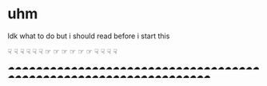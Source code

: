 # uhm
Idk what to do but i should read before i start this





☟︎︎︎
 ☟︎︎︎
☟︎︎︎
  ☟︎︎︎
     ☟︎︎︎
        ☟︎︎︎
        ☞︎︎︎ ☞︎︎︎ ☞︎︎︎ ☞︎︎︎ ☞︎︎︎ ☞︎︎︎
                        ☟︎︎︎
                         ☟︎︎︎
                          ☟︎︎︎
                            ☟︎︎︎
   


☁︎☁︎☁︎☁︎☁︎☁︎☁︎☁︎☁︎☁︎☁︎☁︎☁︎☁︎☁︎☁︎☁︎☁︎☁︎☁︎☁︎☁︎☁︎☁︎☁︎☁︎☁︎☁︎☁︎☁︎☁︎☁︎☁︎☁︎☁︎☁︎☁︎☁︎☁︎☁︎☁︎☁︎☁︎☁︎☁︎☁︎☁︎☁︎☁︎☁︎☁︎☁︎☁︎☁︎☁︎☁︎☁︎☁︎☁︎☁︎☁︎☁︎☁︎☁︎☁︎
